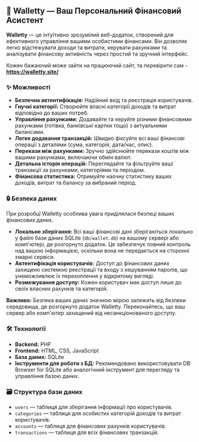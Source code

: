 ## 💼 Walletty — Ваш Персональний Фінансовий Асистент

**Walletty** — це інтуїтивно зрозумілий веб-додаток, створений для ефективного управління вашими особистими фінансами. Він дозволяє легко відстежувати доходи та витрати, керувати рахунками та аналізувати фінансову активність через простий та зручний інтерфейс.

Кожен бажаючий може зайти на працюючий сайт, та перевірити сам - **https://walletty.site/**

### ✨ Можливості

* **Безпечна автентифікація:** Надійний вхід та реєстрація користувачів.
* **Гнучкі категорії:** Створюйте власні категорії доходів та витрат відповідно до ваших потреб.
* **Управління рахунками:** Додавайте та керуйте різними фінансовими рахунками (готівка, банківські картки тощо) з актуальними балансами.
* **Легке додавання транзакцій:** Швидко фіксуйте всі ваші фінансові операції з деталями (сума, категорія, дата/час, опис).
* **Перекази між рахунками:** Зручно здійснюйте перекази коштів між вашими рахунками, включаючи обмін валют.
* **Детальна історія операцій:** Переглядайте та фільтруйте ваші транзакції за рахунками, категоріями та періодом.
* **Фінансова статистика:** Отримуйте наочну статистику ваших доходів, витрат та балансу за вибраний період.

### 🔒 Безпека даних

При розробці Walletty особлива увага приділялася безпеці ваших фінансових даних.

* **Локальне зберігання:** Всі ваші фінансові дані зберігаються локально у файлі бази даних SQLite (`db/wallet.db`) на вашому сервері або комп'ютері, де розгорнуто додаток. Це забезпечує повний контроль над вашою інформацією, оскільки вона не передається на сторонні хмарні сервіси.
* **Автентифікація користувачів:** Доступ до фінансових даних захищено системою реєстрації та входу з хешуванням паролів, що унеможливлює їх перехоплення у відкритому вигляді.
* **Розмежування доступу:** Кожен користувач має доступ лише до своїх власних рахунків та категорій.

**Важливо:** Безпека ваших даних значною мірою залежить від безпеки середовища, де розгорнуто додаток Walletty. Переконайтесь, що ваш сервер або комп'ютер захищений від несанкціонованого доступу.

### 🛠 Технології

* **Backend:** PHP
* **Frontend:** HTML, CSS, JavaScript
* **База даних:** SQLite
* **Інструменти для роботи з БД:** Рекомендовано використовувати DB Browser for SQLite або аналогічний інструмент для перегляду та управління базою даних.

### 🗃 Структура бази даних

* `users` — таблиця для зберігання інформації про користувачів.
* `categories` — таблиця для особистих категорій доходів та витрат користувачів.
* `accounts` — таблиця для фінансових рахунків користувачів.
* `transactions` — таблиця для всіх фінансових транзакцій.

